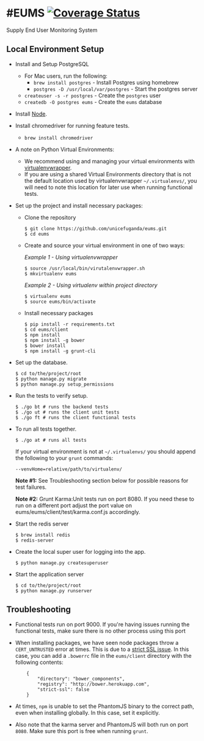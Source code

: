 #EUMS 
[![Coverage Status](https://img.shields.io/coveralls/unicefuganda/eums.svg)](https://coveralls.io/r/unicefuganda/eums)
====

Supply End User Monitoring System

Local Environment Setup
------------
* Install and Setup PostgreSQL
	* For Mac users, run the following:
		*  `brew install postgres` - Install Postgres using homebrew
		*  `postgres -D /usr/local/var/postgres` - Start the postgres server
	*  `createuser -s -r postgres` - Create the `postgres` user
	*  `createdb -O postgres eums` - Create the `eums` database

* Install [Node](http://nodejs.org/).

* Install chromedriver for running feature tests.
	* `brew install chromedriver` 

* A note on Python Virtual Environments:
	* We recommend using and managing your virtual environments with [virtualenvwrapper](http://virtualenvwrapper.readthedocs.org/). 
	* If you are using a shared Virtual Environments directory that is not the default location used by virtualenvwrapper `~/.virtualenvs/`, you will need to note this location for later use when running functional tests.

* Set up the project and install necessary packages:

	* Clone the repository
	
		```
		$ git clone https://github.com/unicefuganda/eums.git
		$ cd eums
		```
	* Create and source your virtual environment in one of two ways:
        
        *Example 1 - Using virtualenvwrapper*
		
		```
       $ source /usr/local/bin/virutalenvwrapper.sh
       $ mkvirtualenv eums
       ```
        
        *Example 2 - Using virtualenv within project directory*
       
       ```
       $ virtualenv eums
       $ source eums/bin/activate
       ``` 
       
	* Install necessary packages
		
		```
		$ pip install -r requirements.txt
		$ cd eums/client
		$ npm install
		$ npm install -g bower
		$ bower install
		$ npm install -g grunt-cli
		```  
		
* Set up the database.

	```
	$ cd to/the/project/root
	$ python manage.py migrate
	$ python manage.py setup_permissions
	```

* Run the tests to verify setup. 

	```
	$ ./go bt # runs the backend tests
	$ ./go ut # runs the client unit tests
	$ ./go ft # runs the client functional tests
	```
	
* To run all tests together.
	```
	$ ./go at # runs all tests
	```
	
	If your virtual environment is not at `~/.virtualenvs/` you should append the following to your `grunt` commands:

	`--venvHome=relative/path/to/virtualenv/`

	**Note #1:** See Troubleshooting section below for possible reasons for test failures.
        
	**Note #2:** Grunt Karma:Unit tests run on port 8080. If you need these to run on a different port adjust the port value on eums/eums/client/test/karma.conf.js accordingly.

* Start the redis server

	```
	$ brew install redis
	$ redis-server
	```

* Create the local super user for logging into the app.

	`$ python manage.py createsuperuser`

* Start the application server

	```
	$ cd to/the/project/root
	$ python manage.py runserver
	```     


Troubleshooting
----------------

* Functional tests run on port 9000. If you're having issues running the functional tests, make sure there is no other process using this port

* When installing packages, we have seen node packages throw a `CERT_UNTRUSTED` error at times. This is due to a [strict SSL issue](http://bower.io/docs/config/#strict-ssl). In this case, you can add a `.bowerrc` file in the `eums/client` directory with the following contents:
	
	```
		{
			"directory": "bower_components",
			"registry": "http://bower.herokuapp.com",
			"strict-ssl": false
		}
	```
	
* At times, `npm` is unable to set the PhantomJS binary to the correct path, even when installing globally. In this case, set it explicitly.

* Also note that the karma server and PhantomJS will both run on port `8080`. Make sure this port is free when running `grunt`.
